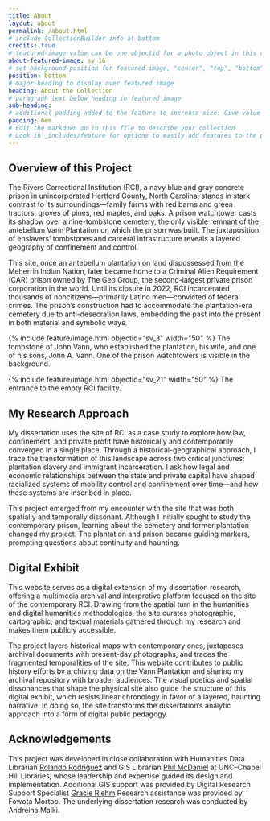 ```yaml
---
title: About
layout: about
permalink: /about.html
# include CollectionBuilder info at bottom
credits: true
# featured-image value can be one objectid for a photo object in this collection, a relative path to an image in this project, or a full url to any image. If left blank, no featured image will appear at top of About page.
about-featured-image: sv_16
# set background-position for featured image, "center", "top", "bottom"
position: bottom
# major heading to display over featured image
heading: About the Collection
# paragraph text below heading in featured image
sub-heading: 
# additional padding added to the feature to increase size. Give value in em or px, e.g. "5em".
padding: 6em
# Edit the markdown on in this file to describe your collection
# Look in _includes/feature for options to easily add features to the page
---
```


## Overview of this Project

The Rivers Correctional Institution (RCI), a navy blue and gray concrete prison in unincorporated Hertford County, North Carolina, stands in stark contrast to its surroundings—family farms with red barns and green tractors, groves of pines, red maples, and oaks. A prison watchtower casts its shadow over a nine-tombstone cemetery, the only visible remnant of the antebellum Vann Plantation on which the prison was built. The juxtaposition of enslavers’ tombstones and carceral infrastructure reveals a layered geography of confinement and control.

This site, once an antebellum plantation on land dispossessed from the Meherrin Indian Nation, later became home to a Criminal Alien Requirement (CAR) prison owned by The Geo Group, the second-largest private prison corporation in the world. Until its closure in 2022, RCI incarcerated thousands of noncitizens—primarily Latino men—convicted of federal crimes. The prison’s construction had to accommodate the plantation-era cemetery due to anti-desecration laws, embedding the past into the present in both material and symbolic ways.

{% include feature/image.html objectid="sv_3" width="50" %}
The tombstone of John Vann, who established the plantation, his wife, and one of his sons, John A. Vann. One of the prison watchtowers is visible in the background. 

{% include feature/image.html objectid="sv_21" width="50" %}
The entrance to the empty RCI facility. 

## My Research Approach
My dissertation uses the site of RCI as a case study to explore how law, confinement, and private profit have historically and contemporarily converged in a single place. Through a historical-geographical approach, I trace the transformation of this landscape across two critical junctures: plantation slavery and immigrant incarceration. I ask how legal and economic relationships between the state and private capital have shaped racialized systems of mobility control and confinement over time—and how these systems are inscribed in place.

This project emerged from my encounter with the site that was both spatially and temporally dissonant. Although I initially sought to study the contemporary prison, learning about the cemetery and former plantation changed my project. The plantation and prison became guiding markers, prompting questions about continuity and haunting.

## Digital Exhibit
This website serves as a digital extension of my dissertation research, offering a multimedia archival and interpretive platform focused on the site of the contemporary RCI. Drawing from the spatial turn in the humanities and digital humanities methodologies, the site curates photographic, cartographic, and textual materials gathered through my research and makes them publicly accessible.

The project layers historical maps with contemporary ones, juxtaposes archival documents with present-day photographs, and traces the fragmented temporalities of the site. This website contributes to public history efforts by archiving data on the Vann Plantation and sharing my archival repository with broader audiences. The visual poetics and spatial dissonances that shape the physical site also guide the structure of this digital exhibit, which resists linear chronology in favor of a layered, haunting narrative. In doing so, the site transforms the dissertation’s analytic approach into a form of digital public pedagogy.

## Acknowledgements
This project was developed in close collaboration with Humanities Data Librarian [Rolando Rodriguez](https://guides.lib.unc.edu/rolandorodriguez) and GIS Librarian [Phil McDaniel](https://guides.lib.unc.edu/philipmcdaniel) at UNC–Chapel Hill Libraries, whose leadership and expertise guided its design and implementation. Additional GIS support was provided by Digital Research Support Specialist [Gracie Riehm](https://guides.lib.unc.edu/gracieriehm) Research assistance was provided by Fowota Mortoo. The underlying dissertation research was conducted by Andreina Malki.
